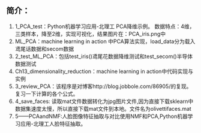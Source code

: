 ## 简介：
1. 1_PCA_test：Python机器学习应用-北理工 PCA降维示例。
   数据特点：4维，三类样本，降至2维，实现可视化，结果图片在：PCA_iris.png中
2. ML_PCA：machine learning in action 中PCA算法实现，load_data分为载入鸢尾话数据和secom数据
3. 2_test_ML_PCA：包括test_iris()鸢尾花数据降维测试和test_secom()半导体数据测试
4. Ch13_dimensionality_reduction：machine learning in action中代码实现与实例
5. 3_review_PCA：该程序是对博客http://blog.jobbole.com/86905/的复现。复习一下计算的各个公式。
6. 4_save_faces: 读取mat文件数据转化为jpg图片文件,因为直接下载sklearn中数据集速度太慢，所以直接下载mat文件到本地。文件名为olivettifaces.mat
7. 5——PCAandNMF:人脸图像特征抽取与对比使用NMF和PCA,Python机器学习应用-北理工人脸特征抽取。

